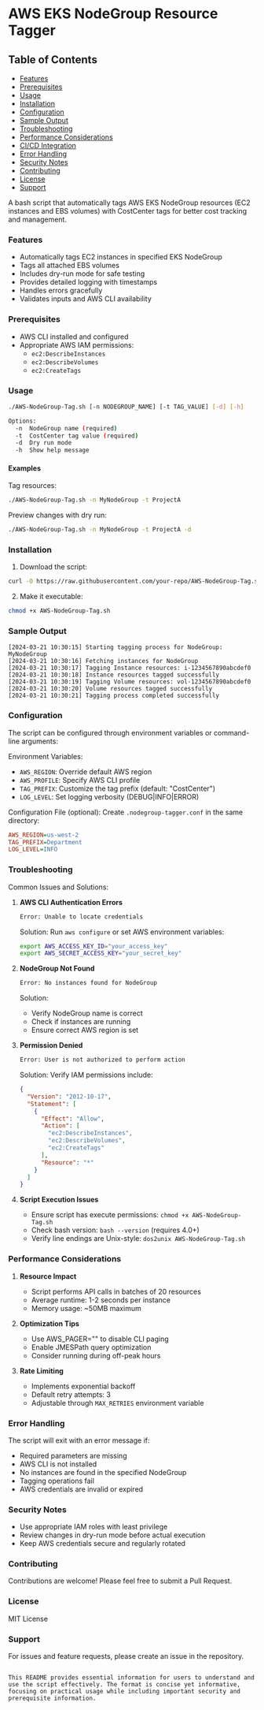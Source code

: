 # AWS EKS NodeGroup Resource Tagger

## Table of Contents
- [Features](#features)
- [Prerequisites](#prerequisites)
- [Usage](#usage)
- [Installation](#installation)
- [Configuration](#configuration)
- [Sample Output](#sample-output)
- [Troubleshooting](#troubleshooting)
- [Performance Considerations](#performance-considerations)
- [CI/CD Integration](#cicd-integration)
- [Error Handling](#error-handling)
- [Security Notes](#security-notes)
- [Contributing](#contributing)
- [License](#license)
- [Support](#support)

A bash script that automatically tags AWS EKS NodeGroup resources (EC2 instances and EBS volumes) with CostCenter tags for better cost tracking and management.

### Features

- Automatically tags EC2 instances in specified EKS NodeGroup
- Tags all attached EBS volumes
- Includes dry-run mode for safe testing
- Provides detailed logging with timestamps
- Handles errors gracefully
- Validates inputs and AWS CLI availability

### Prerequisites

- AWS CLI installed and configured
- Appropriate AWS IAM permissions:
  - `ec2:DescribeInstances`
  - `ec2:DescribeVolumes`
  - `ec2:CreateTags`

### Usage

```bash
./AWS-NodeGroup-Tag.sh [-n NODEGROUP_NAME] [-t TAG_VALUE] [-d] [-h]

Options:
  -n  NodeGroup name (required)
  -t  CostCenter tag value (required)
  -d  Dry run mode
  -h  Show help message
```

#### Examples

Tag resources:
```bash
./AWS-NodeGroup-Tag.sh -n MyNodeGroup -t ProjectA
```

Preview changes with dry run:
```bash
./AWS-NodeGroup-Tag.sh -n MyNodeGroup -t ProjectA -d
```

### Installation

1. Download the script:
```bash
curl -O https://raw.githubusercontent.com/your-repo/AWS-NodeGroup-Tag.sh
```

2. Make it executable:
```bash
chmod +x AWS-NodeGroup-Tag.sh
```

### Sample Output

```
[2024-03-21 10:30:15] Starting tagging process for NodeGroup: MyNodeGroup
[2024-03-21 10:30:16] Fetching instances for NodeGroup
[2024-03-21 10:30:17] Tagging Instance resources: i-1234567890abcdef0
[2024-03-21 10:30:18] Instance resources tagged successfully
[2024-03-21 10:30:19] Tagging Volume resources: vol-1234567890abcdef0
[2024-03-21 10:30:20] Volume resources tagged successfully
[2024-03-21 10:30:21] Tagging process completed successfully
```

### Configuration

The script can be configured through environment variables or command-line arguments:

Environment Variables:
- `AWS_REGION`: Override default AWS region
- `AWS_PROFILE`: Specify AWS CLI profile
- `TAG_PREFIX`: Customize the tag prefix (default: "CostCenter")
- `LOG_LEVEL`: Set logging verbosity (DEBUG|INFO|ERROR)

Configuration File (optional):
Create `.nodegroup-tagger.conf` in the same directory:
```ini
AWS_REGION=us-west-2
TAG_PREFIX=Department
LOG_LEVEL=INFO
```

### Troubleshooting

Common Issues and Solutions:

1. **AWS CLI Authentication Errors**
   ```bash
   Error: Unable to locate credentials
   ```
   Solution: Run `aws configure` or set AWS environment variables:
   ```bash
   export AWS_ACCESS_KEY_ID="your_access_key"
   export AWS_SECRET_ACCESS_KEY="your_secret_key"
   ```

2. **NodeGroup Not Found**
   ```bash
   Error: No instances found for NodeGroup
   ```
   Solution: 
   - Verify NodeGroup name is correct
   - Check if instances are running
   - Ensure correct AWS region is set

3. **Permission Denied**
   ```bash
   Error: User is not authorized to perform action
   ```
   Solution: Verify IAM permissions include:
   ```json
   {
     "Version": "2012-10-17",
     "Statement": [
       {
         "Effect": "Allow",
         "Action": [
           "ec2:DescribeInstances",
           "ec2:DescribeVolumes",
           "ec2:CreateTags"
         ],
         "Resource": "*"
       }
     ]
   }
   ```

4. **Script Execution Issues**
   - Ensure script has execute permissions: `chmod +x AWS-NodeGroup-Tag.sh`
   - Check bash version: `bash --version` (requires 4.0+)
   - Verify line endings are Unix-style: `dos2unix AWS-NodeGroup-Tag.sh`

### Performance Considerations

1. **Resource Impact**
   - Script performs API calls in batches of 20 resources
   - Average runtime: 1-2 seconds per instance
   - Memory usage: ~50MB maximum

2. **Optimization Tips**
   - Use AWS_PAGER="" to disable CLI paging
   - Enable JMESPath query optimization
   - Consider running during off-peak hours

3. **Rate Limiting**
   - Implements exponential backoff
   - Default retry attempts: 3
   - Adjustable through `MAX_RETRIES` environment variable

### Error Handling

The script will exit with an error message if:

- Required parameters are missing
- AWS CLI is not installed
- No instances are found in the specified NodeGroup
- Tagging operations fail
- AWS credentials are invalid or expired

### Security Notes

- Use appropriate IAM roles with least privilege
- Review changes in dry-run mode before actual execution
- Keep AWS credentials secure and regularly rotated

### Contributing

Contributions are welcome! Please feel free to submit a Pull Request.

### License

MIT License

### Support

For issues and feature requests, please create an issue in the repository.
```

This README provides essential information for users to understand and use the script effectively. The format is concise yet informative, focusing on practical usage while including important security and prerequisite information.